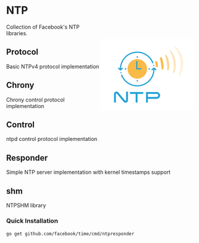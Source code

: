 # NTP

<img width="50%" 
align="right"
style="display: block; margin:40px auto;" 
src="https://raw.githubusercontent.com/leoleovich/images/master/NTP.png"/>

Collection of Facebook's NTP libraries.

## Protocol
Basic NTPv4 protocol implementation

## Chrony
Chrony control protocol implementation

## Control
ntpd control protocol implementation

## Responder
Simple NTP server implementation with kernel timestamps support

## shm
NTPSHM library

### Quick Installation
```console
go get github.com/facebook/time/cmd/ntpresponder
```
